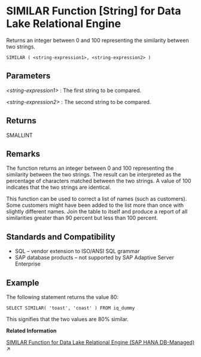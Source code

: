 <!-- loioa57f56c484f21015b142b043da48dee3 -->

# SIMILAR Function \[String\] for Data Lake Relational Engine

Returns an integer between 0 and 100 representing the similarity between two strings.



```
SIMILAR ( <string-expression1>, <string-expression2> )
```



<a name="loioa57f56c484f21015b142b043da48dee3__SIMILAR_parm1"/>

## Parameters

 *<string-expression1\>*
 :   The first string to be compared.

  *<string-expression2\>*
 :   The second string to be compared.

 

<a name="loioa57f56c484f21015b142b043da48dee3__SIMILAR_returns1"/>

## Returns

SMALLINT



<a name="loioa57f56c484f21015b142b043da48dee3__SIMILAR_remarks1"/>

## Remarks

The function returns an integer between 0 and 100 representing the similarity between the two strings. The result can be interpreted as the percentage of characters matched between the two strings. A value of 100 indicates that the two strings are identical.

This function can be used to correct a list of names \(such as customers\). Some customers might have been added to the list more than once with slightly different names. Join the table to itself and produce a report of all similarities greater than 90 percent but less than 100 percent.



<a name="loioa57f56c484f21015b142b043da48dee3__SIMILAR_standards1"/>

## Standards and Compatibility

-   SQL – vendor extension to ISO/ANSI SQL grammar
-   SAP database products – not supported by SAP Adaptive Server Enterprise



<a name="loioa57f56c484f21015b142b043da48dee3__SIMILAR_example1"/>

## Example

The following statement returns the value 80:

```
SELECT SIMILAR( 'toast', 'coast' ) FROM iq_dummy
```

This signifies that the two values are 80% similar.

**Related Information**  


[SIMILAR Function for Data Lake Relational Engine (SAP HANA DB-Managed)](https://help.sap.com/viewer/a898e08b84f21015969fa437e89860c8/2023_1_QRC/en-US/328e90f2bcb14535a8a34b74369bbbfc.html "Returns an integer between 0 and 100 representing the similarity between two strings.") :arrow_upper_right:

